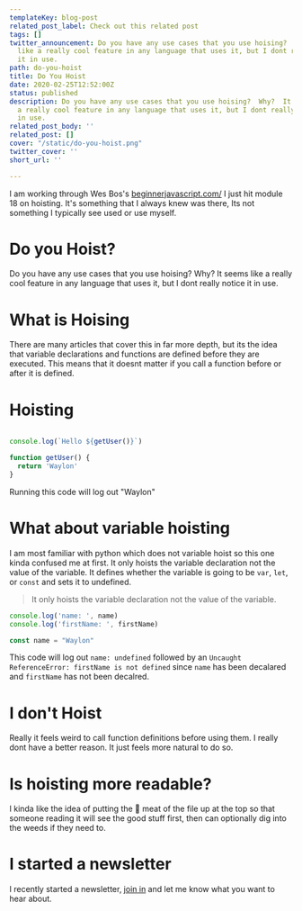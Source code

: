 ```yaml
---
templateKey: blog-post
related_post_label: Check out this related post
tags: []
twitter_announcement: Do you have any use cases that you use hoising?  Why?  It seems
  like a really cool feature in any language that uses it, but I dont really notice
  it in use.
path: do-you-hoist
title: Do You Hoist
date: 2020-02-25T12:52:00Z
status: published
description: Do you have any use cases that you use hoising?  Why?  It seems like
  a really cool feature in any language that uses it, but I dont really notice it
  in use.
related_post_body: ''
related_post: []
cover: "/static/do-you-hoist.png"
twitter_cover: ''
short_url: ''

---
```

I am working through Wes Bos's [beginnerjavascript.com/](http://beginnerjavascript.com/) I just hit module 18 on hoisting.  It's something that I always knew was there, Its not something I typically see used or use myself.

# Do you Hoist?

Do you have any use cases that you use hoising?  Why?  It seems like a really cool feature in any language that uses it, but I dont really notice it in use.

# What is Hoising

There are many articles that cover this in far more depth, but its the idea that variable declarations and functions are defined before they are executed.  This means that it doesnt matter if you call a function before or after it is defined.


# Hoisting

``` javascript

console.log(`Hello ${getUser()}`)

function getUser() {
  return 'Waylon'
}
```

Running this code will log out "Waylon"

# What about variable hoisting

I am most familiar with python which does not variable hoist so this one kinda confused me at first.  It only hoists the variable declaration not the value of the variable.  It defines whether the variable is going to be `var`, `let`, or `const` and sets it to undefined.

> It only hoists the variable declaration not the value of the variable.

``` javascript
console.log('name: ', name)
console.log('firstName: ', firstName)

const name = "Waylon"
```

This code will log out `name: undefined` followed by an `Uncaught ReferenceError: firstName is not defined` since `name` has been decalared and `firstName` has not been decalred.

# I don't Hoist

Really it feels weird to call function definitions before using them.  I really dont have a better reason.  It just feels more natural to do so.

# Is hoisting more readable?

I kinda like the idea of putting the 🥩 meat of the file up at the top so that someone reading it will see the good stuff first, then can optionally dig into the weeds if they need to.

# I started a newsletter

I recently started a newsletter, [join in](https://waylonwalker.com/newsletter) and let me know what you want to hear about.
